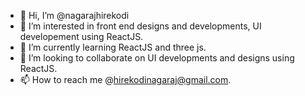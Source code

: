 - 👋 Hi, I’m @nagarajhirekodi
- 👀 I’m interested in front end designs and developments, UI developement using ReactJS.
- 🌱 I’m currently learning ReactJS and three js.
- 💞️ I’m looking to collaborate on UI developments and designs using ReactJS.
- 📫 How to reach me @hirekodinagaraj@gmail.com.

<!---
nagarajhirekodi/nagarajhirekodi is a ✨ special ✨ repository because its `README.md` (this file) appears on your GitHub profile.
You can click the Preview link to take a look at your changes.
--->
